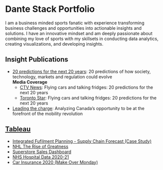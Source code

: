 # Dante Stack Portfolio
I am a business minded sports fanatic with experience transforming business challenges and opportunities into actionable insights and solutions. I have an innovative mindset and am deeply passionate about combining my love of sports with my skillsets in conducting data analytics, creating visualizations, and developing insights.

## Insight Publications
- [20 predictions for the next 20 years](https://kpmg.com/ca/en/home/insights/2022/01/20-predictions-why-it-should-matter-to-boards.html): 20 predictions of how society, technology, markets and regulation could evolve <br />
**Media Coverage**
  * [CTV News](https://www.ctvnews.ca/sci-tech/flying-cars-and-talking-fridges-20-predictions-for-the-next-20-years-1.5667731): Flying cars and talking fridges: 20 predictions for the next 20 years
  * [Toronto Star](https://www.thestar.com/business/mars/opinion-20-years-20-predictions-how-canada-s-future-is-linked-to-technology/article_9b9a31cd-a2d3-566b-9a83-c1ea4ea80024.html): Flying cars and talking fridges: 20 predictions for the next 20 years
- [Leading the charge](https://kpmg.com/ca/en/home/insights/2022/05/leading-the-charge.html): Analyzing Canada’s opportunity to be at the forefront of the mobility revolution

## [Tableau](https://public.tableau.com/app/profile/dante.stack) 
- [Integrated Fufilment Planning - Supply Chain Forecast (Case Study)](https://public.tableau.com/app/profile/dante.stack/viz/IntegratedFufilmentPlanning-SupplyChainForecast/AugustandSeptemberForecastOverview)
- [NHL The Rise of Greatness](https://public.tableau.com/app/profile/dante.stack/viz/NHLTheRiseofGreatness/HomePage)
- [Superstore Sales Dashboard](https://public.tableau.com/app/profile/dante.stack/viz/SuperstoreSalesFinal_16740131059040/SalesOverview)
- [NHS Hospital Data 2020-21](https://public.tableau.com/app/profile/dante.stack/viz/NHSHospitalData2020-21Final/NHSHospitalDashboard)
- [Car Insurance 2020 (Make Over Monday)](https://public.tableau.com/app/profile/dante.stack/viz/CarInsuranceMakeoverMonday2020W20_16737573490600/Dashboard1)

